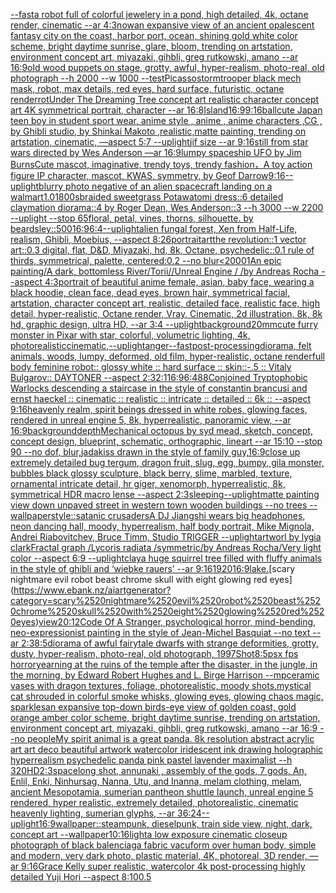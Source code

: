 [--fast](https://www.ebank.nz/aiartgenerator?category=--fast)[a robot full of colorful jewelery in a pond, high detailed, 4k, octane render, cinematic --ar 4:3](https://www.ebank.nz/aiartgenerator?category=a%2520robot%2520full%2520of%2520colorful%2520jewelery%2520in%2520a%2520pond%2C%2520high%2520detailed%2C%25204k%2C%2520octane%2520render%2C%2520cinematic%2520--ar%25204%3A3)[now](https://www.ebank.nz/aiartgenerator?category=now)[an expansive view of an ancient opalescent fantasy city on the coast, harbor port, ocean, shining gold white color scheme, bright daytime sunrise, glare, bloom, trending on artstation, environment concept art, miyazaki, gihbli, greg rutkowski, amano --ar 16:9](https://www.ebank.nz/aiartgenerator?category=an%2520expansive%2520view%2520of%2520an%2520ancient%2520opalescent%2520fantasy%2520city%2520on%2520the%2520coast%2C%2520harbor%2520port%2C%2520ocean%2C%2520shining%2520gold%2520white%2520color%2520scheme%2C%2520bright%2520daytime%2520sunrise%2C%2520glare%2C%2520bloom%2C%2520trending%2520on%2520artstation%2C%2520environment%2520concept%2520art%2C%2520miyazaki%2C%2520gihbli%2C%2520greg%2520rutkowski%2C%2520amano%2520--ar%252016%3A9)[old wood puppets on stage, grotty, awful, hyper-realism, photo-real, old photograph --h 2000 --w 1000 --test](https://www.ebank.nz/aiartgenerator?category=old%2520wood%2520puppets%2520on%2520stage%2C%2520grotty%2C%2520awful%2C%2520hyper-realism%2C%2520photo-real%2C%2520old%2520photograph%2520--h%25202000%2520--w%25201000%2520--test)[Picasso](https://www.ebank.nz/aiartgenerator?category=Picasso)[stormtrooper black mech mask, robot, max details, red eyes, hard surface, futuristic, octane render](https://www.ebank.nz/aiartgenerator?category=stormtrooper%2520black%2520mech%2520mask%2C%2520robot%2C%2520max%2520details%2C%2520red%2520eyes%2C%2520hard%2520surface%2C%2520futuristic%2C%2520octane%2520render)[rot](https://www.ebank.nz/aiartgenerator?category=rot)[Under The Dreaming Tree concept art realistic character concept art 4K symmetrical portrait, character --ar 16:8](https://www.ebank.nz/aiartgenerator?category=Under%2520The%2520Dreaming%2520Tree%2520concept%2520art%2520realistic%2520character%2520concept%2520art%25204K%2520symmetrical%2520portrait%2C%2520character%2520--ar%252016%3A8)[Island](https://www.ebank.nz/aiartgenerator?category=Island)[16:9](https://www.ebank.nz/aiartgenerator?category=16%3A9)[9:16](https://www.ebank.nz/aiartgenerator?category=9%3A16)[ball](https://www.ebank.nz/aiartgenerator?category=ball)[cute Japan  teen boy in student  sport wear, anime style , anime , anime characters ,CG , by Ghibli studio, by Shinkai Makoto ,realistic,matte painting, trending on artstation, cinematic, —aspect 5:7 --uplight](https://www.ebank.nz/aiartgenerator?category=cute%2520Japan%2520%2520teen%2520boy%2520in%2520student%2520%2520sport%2520wear%2C%2520anime%2520style%2520%2C%2520anime%2520%2C%2520anime%2520characters%2520%2CCG%2520%2C%2520by%2520Ghibli%2520studio%2C%2520by%2520Shinkai%2520Makoto%2520%2Crealistic%2Cmatte%2520painting%2C%2520trending%2520on%2520artstation%2C%2520cinematic%2C%2520%E2%80%94aspect%25205%3A7%2520--uplight)[jif size --ar 9:16](https://www.ebank.nz/aiartgenerator?category=jif%2520size%2520--ar%25209%3A16)[still from star wars directed by Wes Anderson —ar 16:9](https://www.ebank.nz/aiartgenerator?category=still%2520from%2520star%2520wars%2520directed%2520by%2520Wes%2520Anderson%2520%E2%80%94ar%252016%3A9)[lumpy spaceship UFO by Jim Burns](https://www.ebank.nz/aiartgenerator?category=lumpy%2520spaceship%2520UFO%2520by%2520Jim%2520Burns)[Cute mascot, imaginative, trendy toys, trendy fashion，A toy action figure IP character, mascot, KWAS, symmetry, by Geof Darrow](https://www.ebank.nz/aiartgenerator?category=Cute%2520mascot%2C%2520imaginative%2C%2520trendy%2520toys%2C%2520trendy%2520fashion%EF%BC%8CA%2520toy%2520action%2520figure%2520IP%2520character%2C%2520mascot%2C%2520KWAS%2C%2520symmetry%2C%2520by%2520Geof%2520Darrow)[9:16](https://www.ebank.nz/aiartgenerator?category=9%3A16)[--uplight](https://www.ebank.nz/aiartgenerator?category=--uplight)[blurry photo negative of an alien spacecraft landing on a walmart](https://www.ebank.nz/aiartgenerator?category=blurry%2520photo%2520negative%2520of%2520an%2520alien%2520spacecraft%2520landing%2520on%2520a%2520walmart)[1.0](https://www.ebank.nz/aiartgenerator?category=1.0)[1800s](https://www.ebank.nz/aiartgenerator?category=1800s)[braided sweetgrass Potawatomi dress::6 detailed claymation diorama::4 by Roger Dean, Wes Anderson::3 --h 3000 --w 2200 --uplight --stop 65](https://www.ebank.nz/aiartgenerator?category=braided%2520sweetgrass%2520Potawatomi%2520dress%3A%3A6%2520detailed%2520claymation%2520diorama%3A%3A4%2520by%2520Roger%2520Dean%2C%2520Wes%2520Anderson%3A%3A3%2520--h%25203000%2520--w%25202200%2520--uplight%2520--stop%252065)[floral, petal, vines, thorns, silhouette.  by beardsley](https://www.ebank.nz/aiartgenerator?category=floral%2C%2520petal%2C%2520vines%2C%2520thorns%2C%2520silhouette.%2520%2520by%2520beardsley)[::](https://www.ebank.nz/aiartgenerator?category=%3A%3A)[500](https://www.ebank.nz/aiartgenerator?category=500)[16:9](https://www.ebank.nz/aiartgenerator?category=16%3A9)[6:4](https://www.ebank.nz/aiartgenerator?category=6%3A4)[--uplight](https://www.ebank.nz/aiartgenerator?category=--uplight)[alien fungal forest, Xen from Half-Life, realism, Ghibli, Moebius, --aspect 8:26](https://www.ebank.nz/aiartgenerator?category=alien%2520fungal%2520forest%2C%2520Xen%2520from%2520Half-Life%2C%2520realism%2C%2520Ghibli%2C%2520Moebius%2C%2520--aspect%25208%3A26)[portrait](https://www.ebank.nz/aiartgenerator?category=portrait)[art](https://www.ebank.nz/aiartgenerator?category=art)[the revolution::1 vector art::0.3 digital, flat, D&D, Miyazaki, hd, 8k, Octane, psychedelic::0.1 rule of thirds, symmetrical, palette, centered:0.2 --no blur](https://www.ebank.nz/aiartgenerator?category=the%2520revolution%3A%3A1%2520vector%2520art%3A%3A0.3%2520digital%2C%2520flat%2C%2520D%26D%2C%2520Miyazaki%2C%2520hd%2C%25208k%2C%2520Octane%2C%2520psychedelic%3A%3A0.1%2520rule%2520of%2520thirds%2C%2520symmetrical%2C%2520palette%2C%2520centered%3A0.2%2520--no%2520blur)[<2000](https://www.ebank.nz/aiartgenerator?category=%3C2000)[1](https://www.ebank.nz/aiartgenerator?category=1)[An epic painting/A dark, bottomless River/Torii//Unreal Engine / /by Andreas Rocha --aspect 4:3](https://www.ebank.nz/aiartgenerator?category=An%2520epic%2520painting/A%2520dark%2C%2520bottomless%2520River/Torii//Unreal%2520Engine%2520/%2520/by%2520Andreas%2520Rocha%2520--aspect%25204%3A3)[portrait of beautiful anime female, asian, baby face, wearing a black hoodie, clean face, dead eyes, brown hair, symmetrical facial, artstation, character concept art, realistic, detailed face, realistic face, high detail, hyper-realistic, Octane render, Vray, Cinematic, 2d illustration, 8k, 8k hd, graphic design, ultra HD, --ar 3:4 --uplight](https://www.ebank.nz/aiartgenerator?category=portrait%2520of%2520beautiful%2520anime%2520female%2C%2520asian%2C%2520baby%2520face%2C%2520wearing%2520a%2520black%2520hoodie%2C%2520clean%2520face%2C%2520dead%2520eyes%2C%2520brown%2520hair%2C%2520symmetrical%2520facial%2C%2520artstation%2C%2520character%2520concept%2520art%2C%2520realistic%2C%2520detailed%2520face%2C%2520realistic%2520face%2C%2520high%2520detail%2C%2520hyper-realistic%2C%2520Octane%2520render%2C%2520Vray%2C%2520Cinematic%2C%25202d%2520illustration%2C%25208k%2C%25208k%2520hd%2C%2520graphic%2520design%2C%2520ultra%2520HD%2C%2520--ar%25203%3A4%2520--uplight)[background](https://www.ebank.nz/aiartgenerator?category=background)[20mm](https://www.ebank.nz/aiartgenerator?category=20mm)[cute furry monster in Pixar with star, colorful, volumetric lighting, 4k, photorealistic](https://www.ebank.nz/aiartgenerator?category=cute%2520furry%2520monster%2520in%2520Pixar%2520with%2520star%2C%2520colorful%2C%2520volumetric%2520lighting%2C%25204k%2C%2520photorealistic)[cinematic,](https://www.ebank.nz/aiartgenerator?category=cinematic%2C)[--uplight](https://www.ebank.nz/aiartgenerator?category=--uplight)[anger](https://www.ebank.nz/aiartgenerator?category=anger)[--fast](https://www.ebank.nz/aiartgenerator?category=--fast)[post-processing](https://www.ebank.nz/aiartgenerator?category=post-processing)[diorama, felt animals, woods, lumpy, deformed, old film, hyper-realistic, octane render](https://www.ebank.nz/aiartgenerator?category=diorama%2C%2520felt%2520animals%2C%2520woods%2C%2520lumpy%2C%2520deformed%2C%2520old%2520film%2C%2520hyper-realistic%2C%2520octane%2520render)[full body feminine robot:: glossy white :: hard surface :: skin::-.5 :: Vitaly Bulgarov:: DAYTONER --aspect 2:3](https://www.ebank.nz/aiartgenerator?category=full%2520body%2520feminine%2520robot%3A%3A%2520glossy%2520white%2520%3A%3A%2520hard%2520surface%2520%3A%3A%2520skin%3A%3A-.5%2520%3A%3A%2520Vitaly%2520Bulgarov%3A%3A%2520DAYTONER%2520--aspect%25202%3A3)[2:1](https://www.ebank.nz/aiartgenerator?category=2%3A1)[16:9](https://www.ebank.nz/aiartgenerator?category=16%3A9)[6:4](https://www.ebank.nz/aiartgenerator?category=6%3A4)[88](https://www.ebank.nz/aiartgenerator?category=88)[Conjoined Tryptophobic Warlocks descending a staircase in the style of constantin brancusi and ernst haeckel :: cinematic :: realistic :: intricate :: detailed :: 6k :: --aspect 9:16](https://www.ebank.nz/aiartgenerator?category=Conjoined%2520Tryptophobic%2520Warlocks%2520descending%2520a%2520staircase%2520in%2520the%2520style%2520of%2520constantin%2520brancusi%2520and%2520ernst%2520haeckel%2520%3A%3A%2520cinematic%2520%3A%3A%2520realistic%2520%3A%3A%2520intricate%2520%3A%3A%2520detailed%2520%3A%3A%25206k%2520%3A%3A%2520--aspect%25209%3A16)[heavenly realm, spirit beings dressed in white robes, glowing faces, rendered in unreal engine 5, 8k, hyperrealistic, panoramic view, --ar 16:9](https://www.ebank.nz/aiartgenerator?category=heavenly%2520realm%2C%2520spirit%2520beings%2520dressed%2520in%2520white%2520robes%2C%2520glowing%2520faces%2C%2520rendered%2520in%2520unreal%2520engine%25205%2C%25208k%2C%2520hyperrealistic%2C%2520panoramic%2520view%2C%2520--ar%252016%3A9)[background](https://www.ebank.nz/aiartgenerator?category=background)[depth](https://www.ebank.nz/aiartgenerator?category=depth)[Mechanical octopus by syd mead, sketch, concept, concept design, blueprint, schematic, orthographic, lineart --ar 15:10 --stop 90 --no dof, blur,](https://www.ebank.nz/aiartgenerator?category=Mechanical%2520octopus%2520by%2520syd%2520mead%2C%2520sketch%2C%2520concept%2C%2520concept%2520design%2C%2520blueprint%2C%2520schematic%2C%2520orthographic%2C%2520lineart%2520--ar%252015%3A10%2520--stop%252090%2520--no%2520dof%2C%2520blur%2C)[jadakiss drawn in the style of family guy,](https://www.ebank.nz/aiartgenerator?category=jadakiss%2520drawn%2520in%2520the%2520style%2520of%2520family%2520guy%2C)[16:9](https://www.ebank.nz/aiartgenerator?category=16%3A9)[close up extremely detailed bug tergum, dragon fruit, slug, egg, bumpy, gila monster, bubbles black glossy sculpture, black berry, slime, marbled, texture, ornamental intricate detail, hr giger, xenomorph, hyperrealistic, 8k, symmetrical HDR macro lense --aspect 2:3](https://www.ebank.nz/aiartgenerator?category=close%2520up%2520extremely%2520detailed%2520bug%2520tergum%2C%2520dragon%2520fruit%2C%2520slug%2C%2520egg%2C%2520bumpy%2C%2520gila%2520monster%2C%2520bubbles%2520black%2520glossy%2520sculpture%2C%2520black%2520berry%2C%2520slime%2C%2520marbled%2C%2520texture%2C%2520ornamental%2520intricate%2520detail%2C%2520hr%2520giger%2C%2520xenomorph%2C%2520hyperrealistic%2C%25208k%2C%2520symmetrical%2520HDR%2520macro%2520lense%2520--aspect%25202%3A3)[sleeping](https://www.ebank.nz/aiartgenerator?category=sleeping)[--uplight](https://www.ebank.nz/aiartgenerator?category=--uplight)[matte painting view down unpaved street in western town wooden buildings --no trees --wallpaper](https://www.ebank.nz/aiartgenerator?category=matte%2520painting%2520view%2520down%2520unpaved%2520street%2520in%2520western%2520town%2520wooden%2520buildings%2520--no%2520trees%2520--wallpaper)[style::](https://www.ebank.nz/aiartgenerator?category=style%3A%3A)[satanic crusaders](https://www.ebank.nz/aiartgenerator?category=satanic%2520crusaders)[A DJ Jiangshi wears big headphones, neon dancing hall, moody, hyperrealism, half body portrait, Mike Mignola, Andrei Riabovitchev, Bruce Timm, Studio TRIGGER --uplight](https://www.ebank.nz/aiartgenerator?category=A%2520DJ%2520Jiangshi%2520wears%2520big%2520headphones%2C%2520neon%2520dancing%2520hall%2C%2520moody%2C%2520hyperrealism%2C%2520half%2520body%2520portrait%2C%2520Mike%2520Mignola%2C%2520Andrei%2520Riabovitchev%2C%2520Bruce%2520Timm%2C%2520Studio%2520TRIGGER%2520--uplight)[artworl by lygia clark](https://www.ebank.nz/aiartgenerator?category=artworl%2520by%2520lygia%2520clark)[Fractal graph /Lycoris radiata /symmetric/by Andreas Rocha/Very light color   --aspect 6:9 --uplight](https://www.ebank.nz/aiartgenerator?category=Fractal%2520graph%2520/Lycoris%2520radiata%2520/symmetric/by%2520Andreas%2520Rocha/Very%2520light%2520color%2520%2520%2520--aspect%25206%3A9%2520--uplight)[clay](https://www.ebank.nz/aiartgenerator?category=clay)[a huge squirrel tree filled with fluffy animals in the style of ghibli and ‘wiebke rauers’ --ar 9:16](https://www.ebank.nz/aiartgenerator?category=a%2520huge%2520squirrel%2520tree%2520filled%2520with%2520fluffy%2520animals%2520in%2520the%2520style%2520of%2520ghibli%2520and%2520%E2%80%98wiebke%2520rauers%E2%80%99%2520--ar%25209%3A16)[1920](https://www.ebank.nz/aiartgenerator?category=1920)[16:9](https://www.ebank.nz/aiartgenerator?category=16%3A9)[lake.](https://www.ebank.nz/aiartgenerator?category=lake.)[scary nightmare evil robot beast chrome skull with eight glowing red eyes](https://www.ebank.nz/aiartgenerator?category=scary%2520nightmare%2520evil%2520robot%2520beast%2520chrome%2520skull%2520with%2520eight%2520glowing%2520red%2520eyes)[view](https://www.ebank.nz/aiartgenerator?category=view)[20:12](https://www.ebank.nz/aiartgenerator?category=20%3A12)[Code Of A Stranger, psychological horror, mind-bending, neo-expressionist painting in the style of Jean-Michel Basquiat --no text --ar 2:3](https://www.ebank.nz/aiartgenerator?category=Code%2520Of%2520A%2520Stranger%2C%2520psychological%2520horror%2C%2520mind-bending%2C%2520neo-expressionist%2520painting%2520in%2520the%2520style%2520of%2520Jean-Michel%2520Basquiat%2520--no%2520text%2520--ar%25202%3A3)[8:5](https://www.ebank.nz/aiartgenerator?category=8%3A5)[diorama of awful fairytale dwarfs with strange deformities, grotty, dusty, hyper-realism, photo-real, old photograph, 1997](https://www.ebank.nz/aiartgenerator?category=diorama%2520of%2520awful%2520fairytale%2520dwarfs%2520with%2520strange%2520deformities%2C%2520grotty%2C%2520dusty%2C%2520hyper-realism%2C%2520photo-real%2C%2520old%2520photograph%2C%25201997)[Shot](https://www.ebank.nz/aiartgenerator?category=Shot)[8:5](https://www.ebank.nz/aiartgenerator?category=8%3A5)[psx fps horror](https://www.ebank.nz/aiartgenerator?category=psx%2520fps%2520horror)[yearning at the ruins of the temple after the disaster, in the jungle, in the morning, by Edward Robert Hughes and L. Birge Harrison --mp](https://www.ebank.nz/aiartgenerator?category=yearning%2520at%2520the%2520ruins%2520of%2520the%2520temple%2520after%2520the%2520disaster%2C%2520in%2520the%2520jungle%2C%2520in%2520the%2520morning%2C%2520by%2520Edward%2520Robert%2520Hughes%2520and%2520L.%2520Birge%2520Harrison%2520--mp)[ceramic vases with dragon textures, foliage, photorealistic, moody shots,](https://www.ebank.nz/aiartgenerator?category=ceramic%2520vases%2520with%2520dragon%2520textures%2C%2520foliage%2C%2520photorealistic%2C%2520moody%2520shots%2C)[mystical cat shrouded in colorful smoke whisks, glowing eyes, glowing chaos magic, sparkles](https://www.ebank.nz/aiartgenerator?category=mystical%2520cat%2520shrouded%2520in%2520colorful%2520smoke%2520whisks%2C%2520glowing%2520eyes%2C%2520glowing%2520chaos%2520magic%2C%2520sparkles)[an expansive top-down birds-eye view of golden coast, gold orange amber color scheme, bright daytime sunrise, trending on artstation, environment concept art, miyazaki, gihbli, greg rutkowski, amano --ar 16:9 --no people](https://www.ebank.nz/aiartgenerator?category=an%2520expansive%2520top-down%2520birds-eye%2520view%2520of%2520golden%2520coast%2C%2520gold%2520orange%2520amber%2520color%2520scheme%2C%2520bright%2520daytime%2520sunrise%2C%2520trending%2520on%2520artstation%2C%2520environment%2520concept%2520art%2C%2520miyazaki%2C%2520gihbli%2C%2520greg%2520rutkowski%2C%2520amano%2520--ar%252016%3A9%2520--no%2520people)[My spirit animal is a great panda. 8k resolution abstract acrylic art art deco beautiful artwork watercolor iridescent ink drawing holographic hyperrealism psychedelic panda pink pastel lavender maximalist --h 320](https://www.ebank.nz/aiartgenerator?category=My%2520spirit%2520animal%2520is%2520a%2520great%2520panda.%25208k%2520resolution%2520abstract%2520acrylic%2520art%2520art%2520deco%2520beautiful%2520artwork%2520watercolor%2520iridescent%2520ink%2520drawing%2520holographic%2520hyperrealism%2520psychedelic%2520panda%2520pink%2520pastel%2520lavender%2520maximalist%2520--h%2520320)[HD](https://www.ebank.nz/aiartgenerator?category=HD)[2:3](https://www.ebank.nz/aiartgenerator?category=2%3A3)[space](https://www.ebank.nz/aiartgenerator?category=space)[long shot, annunaki ,  assembly of the gods, 7 gods, An, Enlil, Enki, Ninhursag, Nanna, Utu, and Inanna, melam clothing, melam, ancient Mesopotamia, sumerian pantheon shuttle launch, unreal engine 5 rendered, hyper realistic,  extremely detailed, photorealistic,  cinematic heavenly lighting, sumerian glyphs, --ar 36:24](https://www.ebank.nz/aiartgenerator?category=long%2520shot%2C%2520annunaki%2520%2C%2520%2520assembly%2520of%2520the%2520gods%2C%25207%2520gods%2C%2520An%2C%2520Enlil%2C%2520Enki%2C%2520Ninhursag%2C%2520Nanna%2C%2520Utu%2C%2520and%2520Inanna%2C%2520melam%2520clothing%2C%2520melam%2C%2520ancient%2520Mesopotamia%2C%2520sumerian%2520pantheon%2520shuttle%2520launch%2C%2520unreal%2520engine%25205%2520rendered%2C%2520hyper%2520realistic%2C%2520%2520extremely%2520detailed%2C%2520photorealistic%2C%2520%2520cinematic%2520heavenly%2520lighting%2C%2520sumerian%2520glyphs%2C%2520--ar%252036%3A24)[--uplight](https://www.ebank.nz/aiartgenerator?category=--uplight)[16:9](https://www.ebank.nz/aiartgenerator?category=16%3A9)[wallpaper::](https://www.ebank.nz/aiartgenerator?category=wallpaper%3A%3A)[steampunk, dieselpunk, train side view, night, dark, concept art --wallpaper](https://www.ebank.nz/aiartgenerator?category=steampunk%2C%2520dieselpunk%2C%2520train%2520side%2520view%2C%2520night%2C%2520dark%2C%2520concept%2520art%2520--wallpaper)[10:16](https://www.ebank.nz/aiartgenerator?category=10%3A16)[light](https://www.ebank.nz/aiartgenerator?category=light)[a low exposure cinematic closeup photograph of black balenciaga fabric vacuform over human body, simple and modern, very dark photo, plastic material, 4K, photoreal, 3D render, —ar 9:16](https://www.ebank.nz/aiartgenerator?category=a%2520low%2520exposure%2520cinematic%2520closeup%2520photograph%2520of%2520black%2520balenciaga%2520fabric%2520vacuform%2520over%2520human%2520body%2C%2520simple%2520and%2520modern%2C%2520very%2520dark%2520photo%2C%2520plastic%2520material%2C%25204K%2C%2520photoreal%2C%25203D%2520render%2C%2520%E2%80%94ar%25209%3A16)[Grace Kelly super realistic, watercolor 4k post-processing highly detailed Yuji Hori --aspect 8:10](https://www.ebank.nz/aiartgenerator?category=Grace%2520Kelly%2520super%2520realistic%2C%2520watercolor%25204k%2520post-processing%2520highly%2520detailed%2520Yuji%2520Hori%2520--aspect%25208%3A10)[0.5](https://www.ebank.nz/aiartgenerator?category=0.5)